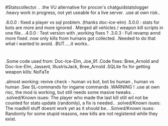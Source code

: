 #Statscollector.
.
.the VU alternative for procon's chatguidstatslogger
.heavy work in progress, not yet useable for a live server.
.use at own risk..

.6.0.0 : fixed a player vs sql problem. (thanks doc-ice-elm)
.5.0.0 : stats for bots are more and more ignored
.	Merged all vehicles / weapon kill scripts in one file..
.4.0.0 : Test version with ,working fixes ?
.3.0.3 : Full revamp annd more fixed
.now only kills from humans got collected.
.Needed to do that what i wanted to avoid.
.BUT.....it works..
#
.Some code used from: Doc-Ice-Elm, Joe_91
.Code fixes: Bree_Arnold and Doc-Ice-Elm, Jassent, IllustrisJack, Bree_Arnold
.SQLite fix for getting weapon kills: NoFaTe

.almost working: revive check - human vs bot, bot bs human , human vs human
.See SL-commands for ingame commands
.WARNING !
.use at own risc, the mod is working, but still needs some masive tweaks.
.
.solved/Known isues: The player who made the last kill still wil not be counted for stats update (randomly), a fix is needed..
.solved/Known isues: The roadkill stuff doesnt work yet as it should be..
.Solved/Known isues: Randomly for some stupid reasons, new kills are not registered while they exist.

